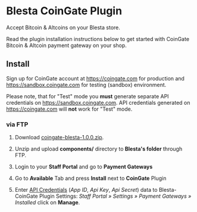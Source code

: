 # Blesta CoinGate Plugin

Accept Bitcoin & Altcoins on your Blesta store.

Read the plugin installation instructions below to get started with CoinGate Bitcoin & Altcoin payment gateway on your shop.

## Install

Sign up for CoinGate account at <https://coingate.com> for production and <https://sandbox.coingate.com> for testing (sandbox) environment.

Please note, that for "Test" mode you **must** generate separate API credentials on <https://sandbox.coingate.com>. API credentials generated on <https://coingate.com> will **not** work for "Test" mode.

### via FTP

1. Download [coingate-blesta-1.0.0.zip](https://github.com/coingate/blesta-plugin/releases/TODO).

2. Unzip and upload **components/** directory to **Blesta's folder** through FTP.

3. Login to your **Staff Portal** and go to **Payment Gateways**

5. Go to **Available** Tab and press **Install** next to **CoinGate** Plugin

6. Enter [API Credentials](http://support.coingate.com/knowledge_base/topics/how-can-i-create-coingate-api-credentials) (*App ID*, *Api Key*, *Api Secret*) data to Blesta-CoinGate Plugin Settings: *Staff Portal » Settings » Payment Gateways » Installed* click on **Manage**.

